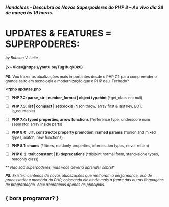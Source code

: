 ##### Handclass - Descubra os Novos Superpoderes do PHP 8 – Ao vivo dia 28 de março às 19 horas.

# UPDATES & FEATURES = SUPERPODERES:
<small>*by Robson V. Leite*</smalll>

<h4>[>> Video](https://youtu.be/Tug1fuqk0k0)</h4>

**PS.** Vou trazer as atualizações mais importantes desde o PHP 7.2 para compreender o grande salto em tecnologia e modernização que o PHP deu. Fechado?

**<?php updates.php**

- [ ] **PHP 7.2: parse_str | number_format | object typehint** (*get_class not null)
- [ ] **PHP 7.3: list | compact | setcookie** (*json throw, array first & last key, EOT, is_countable)
- [ ] **PHP 7.4: typed properties, arrow functions** (*reference type, underscore num separator, array inside parts)
- [ ] **PHP 8.0: JIT, constructor property promotion, named params** (*union and mixed types, match, new functions)
- [ ] **PHP 8.1: enums** (*fibers, readonly properties, intersection types, never return)
- [ ] **PHP 8.2: trait constant | (!) deprecations** (*disjoint normal form, stand-alone types, readonly class)


** *Não são superpoderes, mas você deveria aprender sobre!**

<i>**PS.** Existem centenas de novas atualizações que melhoram a performance, uso de processador e memória do PHP, colocando ele ainda mais a frente das outras linguagens de programação. Aqui abordamos apenas as principais.</i>


<h2>{ bora programar? }</h2>